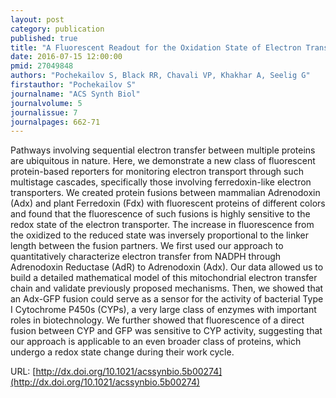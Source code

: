 ```yaml
---
layout: post
category: publication
published: true
title: "A Fluorescent Readout for the Oxidation State of Electron Transporting Proteins in Cell Free Settings."
date: 2016-07-15 12:00:00
pmid: 27049848
authors: "Pochekailov S, Black RR, Chavali VP, Khakhar A, Seelig G"
firstauthor: "Pochekailov S"
journalname: "ACS Synth Biol"
journalvolume: 5
journalissue: 7
journalpages: 662-71
---
```


Pathways involving sequential electron transfer between multiple proteins are ubiquitous in nature. Here, we demonstrate a new class of fluorescent protein-based reporters for monitoring electron transport through such multistage cascades, specifically those involving ferredoxin-like electron transporters. We created protein fusions between mammalian Adrenodoxin (Adx) and plant Ferredoxin (Fdx) with fluorescent proteins of different colors and found that the fluorescence of such fusions is highly sensitive to the redox state of the electron transporter. The increase in fluorescence from the oxidized to the reduced state was inversely proportional to the linker length between the fusion partners. We first used our approach to quantitatively characterize electron transfer from NADPH through Adrenodoxin Reductase (AdR) to Adrenodoxin (Adx). Our data allowed us to build a detailed mathematical model of this mitochondrial electron transfer chain and validate previously proposed mechanisms. Then, we showed that an Adx-GFP fusion could serve as a sensor for the activity of bacterial Type I Cytochrome P450s (CYPs), a very large class of enzymes with important roles in biotechnology. We further showed that fluorescence of a direct fusion between CYP and GFP was sensitive to CYP activity, suggesting that our approach is applicable to an even broader class of proteins, which undergo a redox state change during their work cycle.

URL: [http://dx.doi.org/10.1021/acssynbio.5b00274](http://dx.doi.org/10.1021/acssynbio.5b00274)
